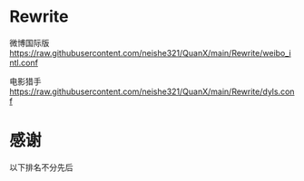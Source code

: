 # Rewrite
微博国际版 
https://raw.githubusercontent.com/neishe321/QuanX/main/Rewrite/weibo_intl.conf

电影猎手
https://raw.githubusercontent.com/neishe321/QuanX/main/Rewrite/dyls.conf

# 感谢
以下排名不分先后
